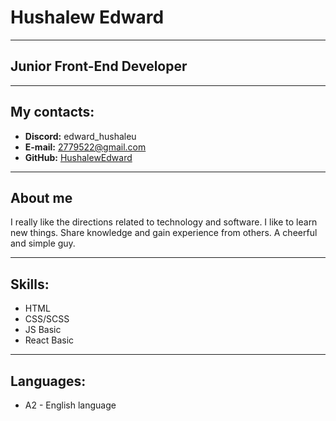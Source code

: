 # **Hushalew Edward**
***
## **Junior Front-End Developer**
***
## **My contacts:**
+ **Discord:** edward_hushaleu
+ **E-mail:** 2779522@gmail.com
+ **GitHub:** [HushalewEdward](https://github.com/EdwardHushaleu)

***

## **About me**
I really like the directions related to technology and software. I like to learn new things. Share knowledge and gain experience from others. A cheerful and simple guy.

***

 ## **Skills:**
 + HTML
 + CSS/SCSS
 + JS Basic
 + React Basic

 ***
 
 ## **Languages:**
 + A2 - English language
